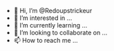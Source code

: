 - 👋 Hi, I’m @Redoupstrickeur
- 👀 I’m interested in ...
- 🌱 I’m currently learning ...
- 💞️ I’m looking to collaborate on ...
- 📫 How to reach me ...

<!---
Redoupstrickeur/Redoupstrickeur is a ✨ special ✨ repository because its `README.md` (this file) appears on your GitHub profile.
You can click the Preview link to take a look at your changes.
--->
